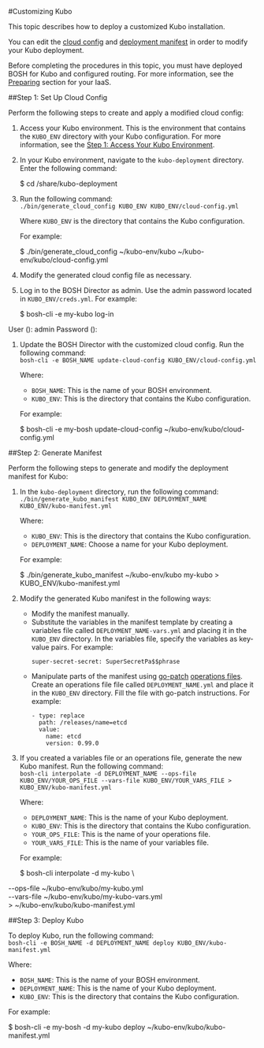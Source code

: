 #Customizing Kubo

This topic describes how to deploy a customized Kubo installation. 

You can edit the [cloud config](https://bosh.io/docs/terminology.html#cloud-config) and [deployment manifest](https://bosh.io/docs/terminology.html#manifest) in order to modify your Kubo deployment.

Before completing the procedures in this topic, you must have deployed BOSH for Kubo and configured routing. For more information, see the [Preparing](/installing/#step-1-prepare-your-iaas) section for your IaaS.

##Step 1: Set Up Cloud Config

Perform the following steps to create and apply a modified cloud config:

1. Access your Kubo environment. This is the environment that contains the `KUBO_ENV` directory with your Kubo configuration. For more information, see the [Step 1: Access Your Kubo Environment](deploying-kubo/#step-1-access-your-kubo-environment).
1. In your Kubo environment, navigate to the `kubo-deployment` directory. Enter the following command:
	<p class="terminal">$ cd /share/kubo-deployment</p>
1. Run the following command:<br>
	`./bin/generate_cloud_config KUBO_ENV KUBO_ENV/cloud-config.yml`

	Where `KUBO_ENV` is the directory that contains the Kubo configuration.

	For example:
	<p class="terminal">$ ./bin/generate_cloud_config ~/kubo-env/kubo ~/kubo-env/kubo/cloud-config.yml</p>

1. Modify the generated cloud config file as necessary.
1. Log in to the BOSH Director as admin. Use the admin password located in `KUBO_ENV/creds.yml`. For example:
	<p class="terminal">$ bosh-cli -e my-kubo log-in
User (): admin
Password ():</p>
1. Update the BOSH Director with the customized cloud config. Run the following command:<br>
	`bosh-cli -e BOSH_NAME update-cloud-config KUBO_ENV/cloud-config.yml`

	Where:

	* `BOSH_NAME`: This is the name of your BOSH environment.
	* `KUBO_ENV`: This is the directory that contains the Kubo configuration.

	For example:
	<p class="terminal">$ bosh-cli -e my-bosh update-cloud-config ~/kubo-env/kubo/cloud-config.yml</p>

##Step 2: Generate Manifest

Perform the following steps to generate and modify the deployment manifest for Kubo:

1. In the `kubo-deployment` directory, run the following command:<br>
	`./bin/generate_kubo_manifest KUBO_ENV DEPLOYMENT_NAME  KUBO_ENV/kubo-manifest.yml`

	Where:

	* `KUBO_ENV`: This is the directory that contains the Kubo configuration.
	* `DEPLOYMENT_NAME`: Choose a name for your Kubo deployment.

	For example:
	<p class="terminal">$ ./bin/generate_kubo_manifest ~/kubo-env/kubo my-kubo > KUBO_ENV/kubo-manifest.yml</p>

1. Modify the generated Kubo manifest in the following ways:
	* Modify the manifest manually.
	* Substitute the variables in the manifest template by creating a variables file called `DEPLOYMENT_NAME-vars.yml` and placing it in the `KUBO_ENV` directory. In the variables file, specify the variables as key-value pairs. For example:
		```
		super-secret-secret: SuperSecretPa$$phrase
		```   
	* Manipulate parts of the manifest using [go-patch](https://github.com/cppforlife/go-patch/blob/master/docs/examples.md) [operations files](https://bosh.io/docs/cli-ops-files.html). Create an operations file file called `DEPLOYMENT_NAME.yml` and place it in the `KUBO_ENV` directory. Fill the file with go-patch instructions. For example:
		```
		- type: replace
		  path: /releases/name=etcd
		  value:
		    name: etcd
		    version: 0.99.0
    	```

1. If you created a variables file or an operations file, generate the new Kubo manifest. Run the following command:<br>
	`bosh-cli interpolate -d DEPLOYMENT_NAME --ops-file KUBO_ENV/YOUR_OPS_FILE --vars-file KUBO_ENV/YOUR_VARS_FILE > KUBO_ENV/kubo-manifest.yml`

	Where:

	* `DEPLOYMENT_NAME`: This is the name of your Kubo deployment.
	* `KUBO_ENV`: This is the directory that contains the Kubo configuration.
	* `YOUR_OPS_FILE`: This is the name of your operations file.
	* `YOUR_VARS_FILE`: This is the name of your variables file.

	For example:
	<p class="terminal">$ bosh-cli interpolate -d my-kubo \
--ops-file ~/kubo-env/kubo/my-kubo.yml \
--vars-file ~/kubo-env/kubo/my-kubo-vars.yml \
\> ~/kubo-env/kubo/kubo-manifest.yml</p>

##Step 3: Deploy Kubo

To deploy Kubo, run the following command:<br>
`bosh-cli -e BOSH_NAME -d DEPLOYMENT_NAME deploy KUBO_ENV/kubo-manifest.yml`

Where:

* `BOSH_NAME`: This is the name of your BOSH environment.
* `DEPLOYMENT_NAME`: This is the name of your Kubo deployment.
* `KUBO_ENV`: This is the directory that contains the Kubo configuration.

For example:
<p class="terminal">$ bosh-cli -e my-bosh -d my-kubo deploy ~/kubo-env/kubo/kubo-manifest.yml</p>